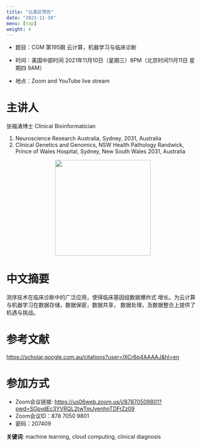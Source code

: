 ```yaml
---
title: "北美区预告"
date: "2021-11-10"
menu: [top]
weight: 4
---
```


- 题目：CGM 第195期 云计算，机器学习与临床诊断

- 时间：美国中部时间 2021年11月10日（星期三）8PM（北京时间11月11日 星期四 9AM）
- 地点：Zoom and YouTube live stream
# 主讲人
张福涛博士
Clinical Bioinformatician
1.	Neuroscience Research Australia, Sydney, 2031, Australia
2.	Clinical Genetics and Genomics, NSW Health Pathology Randwick, Prince of Wales Hospital, Sydney, New South Wales 2031, Australia


<div align="center">
<img src="https://i.ibb.co/gvNm1hK/111.png" height=250>
</div>

# 中文摘要
测序技术在临床诊断中的广泛应用，使得临床基因组数据爆炸式
增长。为云计算与机器学习在数据存储，数据保密，数据共享，
数据处理，及数据整合上提供了机遇与挑战。


# 参考文献
https://scholar.google.com.au/citations?user=lXCr6p4AAAAJ&hl=en

# 参加方式
- Zoom会议链接: https://us06web.zoom.us/j/87870509801?pwd=SGpvdEc3YVRQL2twTmJyenhnTDFrZz09
- Zoom会议ID：878 7050 9801
- 密码：207409

**关键词**: machine learning, cloud computing, clinical diagnosis
